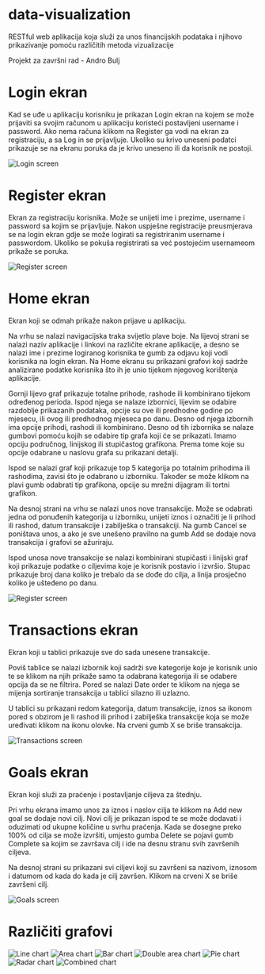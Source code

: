 # data-visualization
RESTful web aplikacija koja služi za unos financijskih podataka i njihovo prikazivanje pomoću različitih metoda vizualizacije

Projekt za završni rad - Andro Bulj

# Login ekran
Kad se uđe u aplikaciju korisniku je prikazan Login ekran na kojem se može prijaviti sa svojim računom u aplikaciju koristeći postavljeni username i password. Ako nema računa klikom na Register ga vodi na ekran za registraciju, a sa Log in se prijavljuje. Ukoliko su krivo uneseni podatci prikazuje se na ekranu poruka da je krivo uneseno ili da korisnik ne postoji.

![Login screen](readme-images/login.png)




# Register ekran
Ekran za registraciju korisnika. Može se unijeti ime i prezime, username i password sa kojim se prijavljuje. Nakon uspješne registracije preusmjerava se na login ekran gdje se može logirati sa registriranim username i passwordom. Ukoliko se pokuša registrirati sa već postojećim usernameom prikaže se poruka.

![Register screen](readme-images/register.png)

# Home ekran
Ekran koji se odmah prikaže nakon prijave u aplikaciju. 

Na vrhu se nalazi navigacijska traka svijetlo plave boje. Na lijevoj strani se nalazi naziv aplikacije i linkovi na različite ekrane aplikacije, a desno se nalazi ime i prezime logiranog korisnika te gumb za odjavu koji vodi korisnika na login ekran. Na Home ekranu su prikazani grafovi koji sadrže analizirane podatke korisnika što ih je unio tijekom njegovog korištenja aplikacije. 

Gornji lijevo graf prikazuje totalne prihode, rashode ili kombinirano tijekom određenog perioda. Ispod njega se nalaze izbornici, lijevim se odabire razdoblje prikazanih podataka, opcije su ove ili predhodne godine po mjesecu, ili ovog ili predhodnog mjeseca po danu. Desno od njega izbornih ima opcije prihodi, rashodi ili kombinirano. Desno od tih izbornika se nalaze gumbovi pomoću kojih se odabire tip grafa koji će se prikazati. Imamo opciju područnog, linijskog ili stupičastog grafikona. Prema tome koje su opcije odabrane u naslovu grafa su prikazani detalji.

Ispod se nalazi graf koji prikazuje top 5 kategorija po totalnim prihodima ili rashodima, zavisi što je odabrano u izborniku. Također se može klikom na plavi gumb odabrati tip grafikona, opcije su mrežni dijagram ili tortni grafikon.

Na desnoj strani na vrhu se nalazi unos nove transakcije. Može se odabrati jedna od ponuđenih kategorija u izborniku, unijeti iznos i označiti je li prihod ili rashod, datum transakcije i zabilješka o transakciji. Na gumb Cancel se poništava unos, a ako je sve unešeno pravilno na gumb Add se dodaje nova transakcija i grafovi se ažuriraju.

Ispod unosa nove transakcije se nalazi kombinirani stupičasti i linijski graf koji prikazuje podatke o ciljevima koje je korisnik postavio i izvršio. Stupac prikazuje broj dana koliko je trebalo da se dođe do cilja, a linija prosječno koliko je ušteđeno po danu. 

![Register screen](readme-images/home-screen.png)

# Transactions ekran
Ekran koji u tablici prikazuje sve do sada unesene transakcije.

Poviš tablice se nalazi izbornik koji sadrži sve kategorije koje je korisnik unio te se klikom na njih prikaže samo ta odabrana kategorija ili se odabere opcija da se ne filtrira. Pored se nalazi Date order te klikom na njega se mijenja sortiranje transakcija u tablici silazno ili uzlazno.

U tablici su prikazani redom kategorija, datum transakcije, iznos sa ikonom pored s obzirom je li rashod ili prihod i zabilješka transakcije koja se može uređivati klikom na ikonu olovke. Na crveni gumb X se briše transakcija.

![Transactions screen](readme-images/transactions-screen.png)

# Goals ekran
Ekran koji služi za praćenje i postavljanje ciljeva za štednju. 

Pri vrhu ekrana imamo unos za iznos i naslov cilja te klikom na Add new goal se dodaje novi cilj. Novi cilj je prikazan ispod te se može dodavati i oduzimati od ukupne količine u svrhu praćenja. Kada se dosegne preko 100% od cilja se može izvršiti, umjesto gumba Delete se pojavi gumb Complete sa kojim se završava cilj i ide na desnu stranu svih završenih ciljeva. 

Na desnoj strani su prikazani svi ciljevi koji su završeni sa nazivom, iznosom i datumom od kada do kada je cilj završen. Klikom na crveni X se briše završeni cilj.

![Goals screen](readme-images/goals-screen.png)


# Različiti grafovi 

![Line chart](readme-images/line-chart.png)
![Area chart](readme-images/area-chart.png)
![Bar chart](readme-images/bar-chart.png)
![Double area chart](readme-images/double-area-chart.png)
![Pie chart](readme-images/pie-chart.png)
![Radar chart](readme-images/radar-chart.png)
![Combined chart](readme-images/combined-chart.png)
